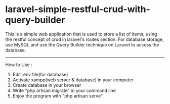# laravel-simple-restful-crud-with-query-builder


This is a simple web application that is used to store a list of items, using the restful concept of crud in laravel's routes section. For database storage, use MySQL and use the Query Builder technique on Laravel to access the database.
____

How to Use :
  1. Edit .env file(for database)
  2. Activate xampp(web server & database) in your computer
  3. Create database in your browser
  4. Write "php artisan migrate" in your command line
  5. Enjoy the program with "php artisan serve"
